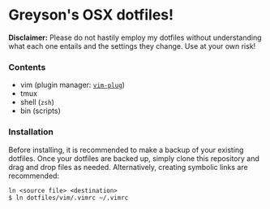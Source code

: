 # Greyson's OSX dotfiles!

**Disclaimer:** Please do not hastily employ my dotfiles without understanding what each one entails and the settings they change. Use at your own risk!

### Contents
* vim (plugin manager: [`vim-plug`](https://github.com/junegunn/vim-plug))
* tmux
* shell (`zsh`)
* bin (scripts)

### Installation
Before installing, it is recommended to make a backup of your existing dotfiles. Once your dotfiles are backed up, simply clone this repository and drag and drop files as needed. Alternatively, creating symbolic links are recommended:
```
ln <source file> <destination>
$ ln dotfiles/vim/.vimrc ~/.vimrc
```
